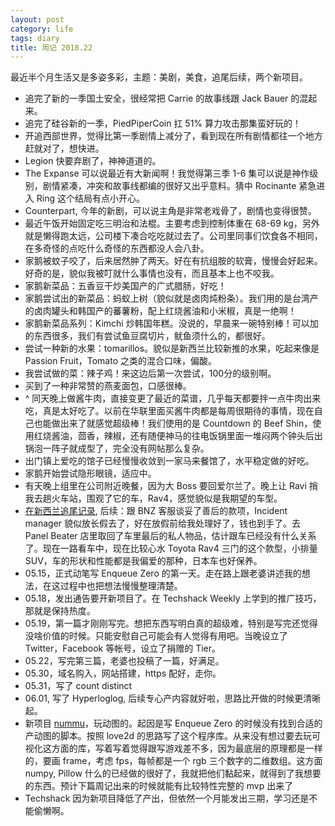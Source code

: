 ```yaml
---
layout: post
category: life
tags: diary
title: 周记 2018.22
---
```


最近半个月生活又是多姿多彩，主题：美剧，美食，追尾后续，两个新项目。

* 追完了新的一季国土安全，很经常把 Carrie 的故事线跟 Jack Bauer 的混起来。
* 追完了硅谷新的一季，PiedPiperCoin 扛 51% 算力攻击那集蛮好玩的！
* 开追西部世界，觉得比第一季剧情上减分了，看到现在所有剧情都往一个地方赶就对了，想快进。
* Legion 快要弃剧了，神神道道的。
* The Expanse 可以说最近有大新闻啊！我觉得第三季 1-6 集可以说是神作级别，剧情紧凑，冲突和故事线都编的很好又出乎意料。猜中 Rocinante 紧急进入 Ring 这个结局有点小开心。
* Counterpart, 今年的新剧，可以说主角是非常老戏骨了，剧情也变得很赞。
* 最近午饭开始固定吃三明治和法棍。主要考虑到控制体重在 68-69 kg，另外就是懒得跑太远，公司楼下凑合吃吃就过去了。公司里同事们饮食各不相同，在多奇怪的点吃什么奇怪的东西都没人会八卦。
* 家鹅被蚊子咬了，后来居然肿了两天。好在有抗组胺的软膏，慢慢会好起来。好奇的是，貌似我被叮就什么事情也没有，而且基本上也不咬我。
* 家鹅新菜品：五香豆干炒美国产的广式腊肠，好吃！
* 家鹅尝试出的新菜品：蚂蚁上树（貌似就是卤肉炖粉条）。我们用的是台湾产的卤肉罐头和韩国产的蕃薯粉，配上红烧酱油和小米椒，真是一绝啊！
* 家鹅新菜品系列：Kimchi 炒韩国年糕。没说的，早晨来一碗特别棒！可以加的东西很多，我们有尝试鱼豆腐切片，鱿鱼须什么的，都很好。
* 尝试一种新的水果：tomarillos。貌似是新西兰比较新推的水果，吃起来像是 Passion Fruit，Tomato 之类的混合口味，偏酸。
* 我尝试做的菜：辣子鸡！来这边后第一次尝试，100分的级别啊。
* 买到了一种非常赞的燕麦面包，口感很棒。
* ^ 同天晚上做酱牛肉，直接变更了最近的菜谱，几乎每天都要拌一点牛肉出来吃，真是太好吃了。以前在华联里面买酱牛肉都是每周很期待的事情，现在自己也能做出来了就感觉超级棒！我们使用的是 Countdown 的 Beef Shin，使用红烧酱油，茴香，辣椒，还有随便神马的往电饭锅里面一堆闷两个钟头后出锅泡一阵子就成型了，完全没有网帖那么复杂。
* 出门镇上爱吃的馆子已经慢慢收敛到一家马来餐馆了，水平稳定做的好吃。
* 家鹅开始尝试隐形眼镜，适应中。
* 有天晚上组里在公司附近晚餐，因为大 Boss 要回爱尔兰了。晚上让 Ravi 捎我去趟火车站，围观了它的车，Rav4，感觉貌似是我期望的车型。
* [在新西兰追尾记录](http://www.ainesmile.com/life/2018/05/23/car-crash.html), 后续：跟 BNZ 客服谈妥了善后的款项，Incident manager 貌似放长假去了，好在放假前给我处理好了，钱也到手了。去 Panel Beater 店里取回了车里最后的私人物品，估计跟车已经没有什么关系了。现在一路看车中，现在比较心水 Toyota Rav4 三门的这个款型，小排量 SUV，车的形状和性能都是我偏爱的那种，日本车也好保养。
* 05.15，正式动笔写 Enqueue Zero 的第一天。走在路上跟老婆讲述我的想法，在这过程中也把想法慢慢整理清楚。
* 05.18，发出通告要开新项目了。在 Techshack Weekly 上学到的推广技巧，那就是保持热度。
* 05.19，第一篇才刚刚写完。想把东西写明白真的超级难，特别是写完还觉得没啥价值的时候。只能安慰自己可能会有人觉得有用吧。当晚设立了 Twitter，Facebook 等帐号，设立了捐赠的 Tier。
* 05.22，写完第三篇，老婆也投稿了一篇，好满足。
* 05.30，域名购入，网站搭建，https 配好，走你。
* 05.31，写了 count distinct
* 06.01, 写了 Hyperloglog, 后续专心产内容就好啦，思路比开做的时候更清晰起。
* 新项目 [nummu](http://github.com/soasme/nummu)，玩动图的。起因是写 Enqueue Zero 的时候没有找到合适的产动图的脚本。按照 love2d 的思路写了这个程序库。从来没有想过要去玩可视化这方面的库，写着写着觉得跟写游戏差不多，因为最底层的原理都是一样的，要画 frame，考虑 fps，每帧都是一个 rgb 三个数字的二维数组。这方面 numpy, Pillow 什么的已经做的很好了，我就把他们黏起来，就得到了我想要的东西。预计下篇周记出来的时候就能有比较特性完整的 mvp 出来了
* Techshack 因为新项目降低了产出，但依然一个月能发出三期，学习还是不能偷懒啊。
